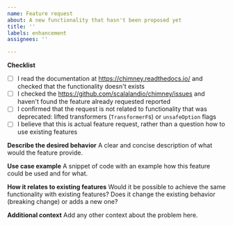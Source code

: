 ```yaml
---
name: Feature request
about: A new functionality that hasn't been proposed yet
title: ''
labels: enhancement
assignees: ''

---
```


**Checklist**
- [ ] I read the documentation at https://chimney.readthedocs.io/ and checked that the functionality doesn't exists
- [ ] I checked the https://github.com/scalalandio/chimney/issues and haven't found the feature already requested reported
- [ ] I confirmed that the request is not related to functionality that was deprecated: lifted transformers (`TransformerF`s) or `unsafeOption` flags
- [ ] I believe that this is actual feature request, rather than a question how to use existing features

**Describe the desired behavior**
A clear and concise description of what would the feature provide.

**Use case example**
A snippet of code with an example how this feature could be used and for what.

**How it relates to existing features**
Would it be possible to achieve the same functionality with existing features? Does it change the existing behavior (breaking change) or adds a new one?

**Additional context**
Add any other context about the problem here.
